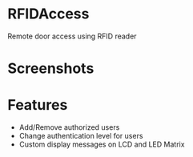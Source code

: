 # RFIDAccess
Remote door access using RFID reader

# Screenshots


# Features
* Add/Remove authorized users
* Change authentication level for users
* Custom display messages on LCD and LED Matrix 

